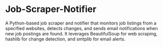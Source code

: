 # Job-Scraper-Notifier
A Python-based job scraper and notifier that monitors job listings from a specified websites, detects changes, and sends email notifications when new job postings are found. It leverages BeautifulSoup for web scraping, hashlib for change detection, and smtplib for email alerts.
